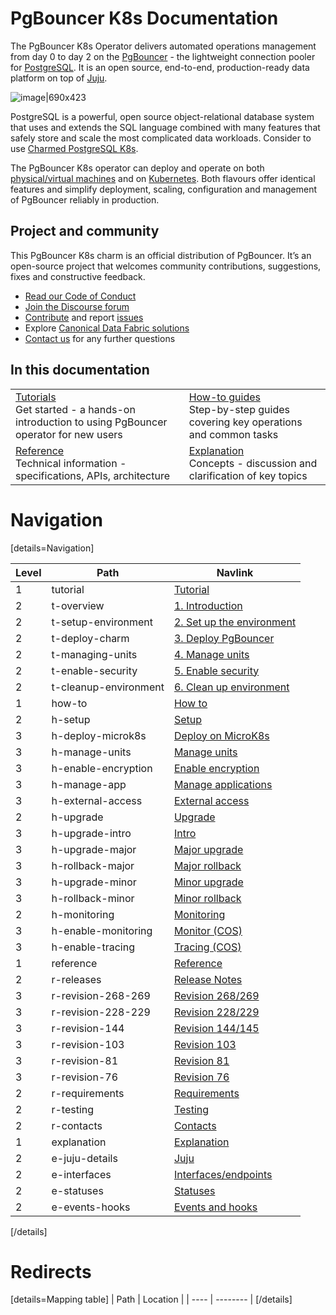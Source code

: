 # PgBouncer K8s Documentation

The PgBouncer K8s Operator delivers automated operations management from day 0 to day 2 on the [PgBouncer](http://www.pgbouncer.org/) - the lightweight connection pooler for [PostgreSQL](https://www.postgresql.org/). It is an open source, end-to-end, production-ready data platform on top of [Juju](https://juju.is/).

![image|690x423](upload://fqMd5JlHeegw0PlUjhWKRu858Nc.png)

PostgreSQL is a powerful, open source object-relational database system that uses and extends the SQL language combined with many features that safely store and scale the most complicated data workloads. Consider to use [Charmed PostgreSQL K8s](https://charmhub.io/postgresql-k8s).

The PgBouncer K8s operator can deploy and operate on both [physical/virtual machines](https://github.com/canonical/pgbouncer-operator) and on [Kubernetes](https://github.com/canonical/pgbouncer-k8s-operator). Both flavours offer identical features and simplify deployment, scaling, configuration and management of PgBouncer reliably in production.

## Project and community

This PgBouncer K8s charm is an official distribution of PgBouncer. It’s an open-source project that welcomes community contributions, suggestions, fixes and constructive feedback.
- [Read our Code of Conduct](https://ubuntu.com/community/code-of-conduct)
- [Join the Discourse forum](https://discourse.charmhub.io/tag/pgbouncer)
- [Contribute](https://github.com/canonical/pgbouncer-k8s-operator/blob/main/CONTRIBUTING.md) and report [issues](https://github.com/canonical/pgbouncer-k8s-operator/issues/new/choose)
- Explore [Canonical Data Fabric solutions](https://canonical.com/data)
-  [Contact us](/t/12264) for any further questions

## In this documentation

| | |
|--|--|
|  [Tutorials](/t/12251)</br>  Get started - a hands-on introduction to using PgBouncer operator for new users </br> |  [How-to guides](/t/12257) </br> Step-by-step guides covering key operations and common tasks |
| [Reference](/t/12261) </br> Technical information - specifications, APIs, architecture | [Explanation](/t/12265) </br> Concepts - discussion and clarification of key topics  |

# Navigation

[details=Navigation]

| Level | Path | Navlink |
|---------|---------|-------------|
| 1 | tutorial | [Tutorial]() |
| 2 | t-overview | [1. Introduction](/t/12251) |
| 2 | t-setup-environment | [2. Set up the environment](/t/12252) |
| 2 | t-deploy-charm | [3. Deploy PgBouncer](/t/12253) |
| 2 | t-managing-units | [4. Manage units](/t/12254) |
| 2 | t-enable-security | [5. Enable security](/t/12255) |
| 2 | t-cleanup-environment | [6. Clean up environment](/t/12256) |
| 1 | how-to | [How to]() |
| 2 | h-setup | [Setup]() |
| 3 | h-deploy-microk8s | [Deploy on MicroK8s](/t/12257) |
| 3 | h-manage-units | [Manage units](/t/12258) |
| 3 | h-enable-encryption | [Enable encryption](/t/12259) |
| 3 | h-manage-app | [Manage applications](/t/12260) |
| 3 | h-external-access | [External access](/t/15694) |
| 2 | h-upgrade | [Upgrade]() |
| 3 | h-upgrade-intro | [Intro](/t/12267) |
| 3 | h-upgrade-major | [Major upgrade](/t/12268) |
| 3 | h-rollback-major | [Major rollback](/t/12269) |
| 3 | h-upgrade-minor | [Minor upgrade](/t/12270) |
| 3 | h-rollback-minor | [Minor rollback](/t/12271) |
| 2 | h-monitoring | [Monitoring]() |
| 3 | h-enable-monitoring | [Monitor (COS)](/t/12279) |
| 3 | h-enable-tracing | [Tracing (COS)](/t/14789) |
| 1 | reference | [Reference]() |
| 2 | r-releases | [Release Notes](/t/12261) |
| 3 | r-revision-268-269 | [Revision 268/269](/t/15443) |
| 3 | r-revision-228-229 | [Revision 228/229](/t/15090) |
| 3 | r-revision-144 | [Revision 144/145](/t/14070) |
| 3 | r-revision-103 | [Revision 103](/t/13297) |
| 3 | r-revision-81 | [Revision 81](/t/12751) |
| 3 | r-revision-76 | [Revision 76](/t/12262) |
| 2 | r-requirements | [Requirements](/t/12263) |
| 2 | r-testing | [Testing](/t/12272) |
| 2 | r-contacts | [Contacts](/t/12264) |
| 1 | explanation | [Explanation]() |
| 2 | e-juju-details | [Juju](/t/12274) |
| 2 | e-interfaces | [Interfaces/endpoints](/t/12265) |
| 2 | e-statuses | [Statuses](/t/12266) |
| 2 | e-events-hooks | [Events and hooks](/t/15662) |

[/details]

# Redirects

[details=Mapping table]
| Path | Location |
| ---- | -------- |
[/details]